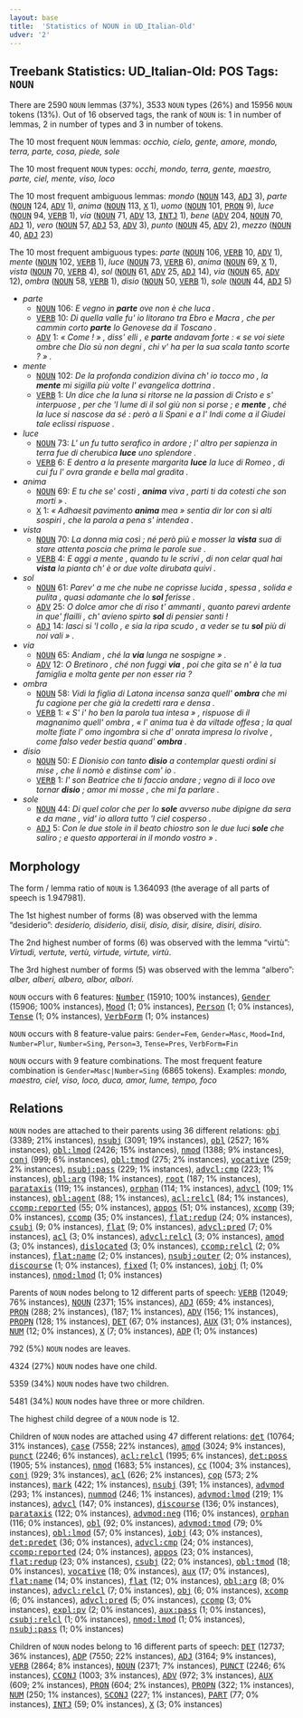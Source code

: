 ```yaml
---
layout: base
title:  'Statistics of NOUN in UD_Italian-Old'
udver: '2'
---
```


## Treebank Statistics: UD_Italian-Old: POS Tags: `NOUN`

There are 2590 `NOUN` lemmas (37%), 3533 `NOUN` types (26%) and 15956 `NOUN` tokens (13%).
Out of 16 observed tags, the rank of `NOUN` is: 1 in number of lemmas, 2 in number of types and 3 in number of tokens.

The 10 most frequent `NOUN` lemmas: <em>occhio, cielo, gente, amore, mondo, terra, parte, cosa, piede, sole</em>

The 10 most frequent `NOUN` types:  <em>occhi, mondo, terra, gente, maestro, parte, ciel, mente, viso, loco</em>

The 10 most frequent ambiguous lemmas: <em>mondo</em> (<tt><a href="it_old-pos-NOUN.html">NOUN</a></tt> 143, <tt><a href="it_old-pos-ADJ.html">ADJ</a></tt> 3), <em>parte</em> (<tt><a href="it_old-pos-NOUN.html">NOUN</a></tt> 124, <tt><a href="it_old-pos-ADV.html">ADV</a></tt> 1), <em>anima</em> (<tt><a href="it_old-pos-NOUN.html">NOUN</a></tt> 113, <tt><a href="it_old-pos-X.html">X</a></tt> 1), <em>uomo</em> (<tt><a href="it_old-pos-NOUN.html">NOUN</a></tt> 101, <tt><a href="it_old-pos-PRON.html">PRON</a></tt> 9), <em>luce</em> (<tt><a href="it_old-pos-NOUN.html">NOUN</a></tt> 94, <tt><a href="it_old-pos-VERB.html">VERB</a></tt> 1), <em>via</em> (<tt><a href="it_old-pos-NOUN.html">NOUN</a></tt> 71, <tt><a href="it_old-pos-ADV.html">ADV</a></tt> 13, <tt><a href="it_old-pos-INTJ.html">INTJ</a></tt> 1), <em>bene</em> (<tt><a href="it_old-pos-ADV.html">ADV</a></tt> 204, <tt><a href="it_old-pos-NOUN.html">NOUN</a></tt> 70, <tt><a href="it_old-pos-ADJ.html">ADJ</a></tt> 1), <em>vero</em> (<tt><a href="it_old-pos-NOUN.html">NOUN</a></tt> 57, <tt><a href="it_old-pos-ADJ.html">ADJ</a></tt> 53, <tt><a href="it_old-pos-ADV.html">ADV</a></tt> 3), <em>punto</em> (<tt><a href="it_old-pos-NOUN.html">NOUN</a></tt> 45, <tt><a href="it_old-pos-ADV.html">ADV</a></tt> 2), <em>mezzo</em> (<tt><a href="it_old-pos-NOUN.html">NOUN</a></tt> 40, <tt><a href="it_old-pos-ADJ.html">ADJ</a></tt> 23)

The 10 most frequent ambiguous types:  <em>parte</em> (<tt><a href="it_old-pos-NOUN.html">NOUN</a></tt> 106, <tt><a href="it_old-pos-VERB.html">VERB</a></tt> 10, <tt><a href="it_old-pos-ADV.html">ADV</a></tt> 1), <em>mente</em> (<tt><a href="it_old-pos-NOUN.html">NOUN</a></tt> 102, <tt><a href="it_old-pos-VERB.html">VERB</a></tt> 1), <em>luce</em> (<tt><a href="it_old-pos-NOUN.html">NOUN</a></tt> 73, <tt><a href="it_old-pos-VERB.html">VERB</a></tt> 6), <em>anima</em> (<tt><a href="it_old-pos-NOUN.html">NOUN</a></tt> 69, <tt><a href="it_old-pos-X.html">X</a></tt> 1), <em>vista</em> (<tt><a href="it_old-pos-NOUN.html">NOUN</a></tt> 70, <tt><a href="it_old-pos-VERB.html">VERB</a></tt> 4), <em>sol</em> (<tt><a href="it_old-pos-NOUN.html">NOUN</a></tt> 61, <tt><a href="it_old-pos-ADV.html">ADV</a></tt> 25, <tt><a href="it_old-pos-ADJ.html">ADJ</a></tt> 14), <em>via</em> (<tt><a href="it_old-pos-NOUN.html">NOUN</a></tt> 65, <tt><a href="it_old-pos-ADV.html">ADV</a></tt> 12), <em>ombra</em> (<tt><a href="it_old-pos-NOUN.html">NOUN</a></tt> 58, <tt><a href="it_old-pos-VERB.html">VERB</a></tt> 1), <em>disio</em> (<tt><a href="it_old-pos-NOUN.html">NOUN</a></tt> 50, <tt><a href="it_old-pos-VERB.html">VERB</a></tt> 1), <em>sole</em> (<tt><a href="it_old-pos-NOUN.html">NOUN</a></tt> 44, <tt><a href="it_old-pos-ADJ.html">ADJ</a></tt> 5)


* <em>parte</em>
  * <tt><a href="it_old-pos-NOUN.html">NOUN</a></tt> 106: <em>E vegno in <b>parte</b> ove non è che luca .</em>
  * <tt><a href="it_old-pos-VERB.html">VERB</a></tt> 10: <em>Di quella valle fu' io litorano tra Ebro e Macra , che per cammin corto <b>parte</b> lo Genovese da il Toscano .</em>
  * <tt><a href="it_old-pos-ADV.html">ADV</a></tt> 1: <em>« Come ! » , diss' elli , e <b>parte</b> andavam forte : « se voi siete ombre che Dio sù non degni , chi v' ha per la sua scala tanto scorte ? » .</em>
* <em>mente</em>
  * <tt><a href="it_old-pos-NOUN.html">NOUN</a></tt> 102: <em>De la profonda condizion divina ch' io tocco mo , la <b>mente</b> mi sigilla più volte l' evangelica dottrina .</em>
  * <tt><a href="it_old-pos-VERB.html">VERB</a></tt> 1: <em>Un dice che la luna si ritorse ne la passion di Cristo e s' interpuose , per che 'l lume di il sol giù non si porse ; e <b>mente</b> , ché la luce si nascose da sé : però a li Spani e a l' Indi come a il Giudei tale eclissi rispuose .</em>
* <em>luce</em>
  * <tt><a href="it_old-pos-NOUN.html">NOUN</a></tt> 73: <em>L' un fu tutto serafico in ardore ; l' altro per sapienza in terra fue di cherubica <b>luce</b> uno splendore .</em>
  * <tt><a href="it_old-pos-VERB.html">VERB</a></tt> 6: <em>E dentro a la presente margarita <b>luce</b> la luce di Romeo , di cui fu l' ovra grande e bella mal gradita .</em>
* <em>anima</em>
  * <tt><a href="it_old-pos-NOUN.html">NOUN</a></tt> 69: <em>E tu che se' costì , <b>anima</b> viva , parti ti da cotesti che son morti » .</em>
  * <tt><a href="it_old-pos-X.html">X</a></tt> 1: <em>« Adhaesit pavimento <b>anima</b> mea » sentia dir lor con sì alti sospiri , che la parola a pena s' intendea .</em>
* <em>vista</em>
  * <tt><a href="it_old-pos-NOUN.html">NOUN</a></tt> 70: <em>La donna mia così ; né però più e mosser la <b>vista</b> sua di stare attenta poscia che prima le parole sue .</em>
  * <tt><a href="it_old-pos-VERB.html">VERB</a></tt> 4: <em>E aggi a mente , quando tu le scrivi , di non celar qual hai <b>vista</b> la pianta ch' è or due volte dirubata quivi .</em>
* <em>sol</em>
  * <tt><a href="it_old-pos-NOUN.html">NOUN</a></tt> 61: <em>Parev' a me che nube ne coprisse lucida , spessa , solida e pulita , quasi adamante che lo <b>sol</b> ferisse .</em>
  * <tt><a href="it_old-pos-ADV.html">ADV</a></tt> 25: <em>O dolce amor che di riso t' ammanti , quanto parevi ardente in que' flailli , ch' avieno spirto <b>sol</b> di pensier santi !</em>
  * <tt><a href="it_old-pos-ADJ.html">ADJ</a></tt> 14: <em>lasci si 'l collo , e sia la ripa scudo , a veder se tu <b>sol</b> più di noi vali » .</em>
* <em>via</em>
  * <tt><a href="it_old-pos-NOUN.html">NOUN</a></tt> 65: <em>Andiam , ché la <b>via</b> lunga ne sospigne » .</em>
  * <tt><a href="it_old-pos-ADV.html">ADV</a></tt> 12: <em>O Bretinoro , ché non fuggi <b>via</b> , poi che gita se n' è la tua famiglia e molta gente per non esser ria ?</em>
* <em>ombra</em>
  * <tt><a href="it_old-pos-NOUN.html">NOUN</a></tt> 58: <em>Vidi la figlia di Latona incensa sanza quell' <b>ombra</b> che mi fu cagione per che già la credetti rara e densa .</em>
  * <tt><a href="it_old-pos-VERB.html">VERB</a></tt> 1: <em>« S' i' ho ben la parola tua intesa » , rispuose di il magnanimo quell' ombra , « l' anima tua è da viltade offesa ; la qual molte fiate l' omo ingombra sì che d' onrata impresa lo rivolve , come falso veder bestia quand' <b>ombra</b> .</em>
* <em>disio</em>
  * <tt><a href="it_old-pos-NOUN.html">NOUN</a></tt> 50: <em>E Dionisio con tanto <b>disio</b> a contemplar questi ordini si mise , che li nomò e distinse com' io .</em>
  * <tt><a href="it_old-pos-VERB.html">VERB</a></tt> 1: <em>I' son Beatrice che ti faccio andare ; vegno di il loco ove tornar <b>disio</b> ; amor mi mosse , che mi fa parlare .</em>
* <em>sole</em>
  * <tt><a href="it_old-pos-NOUN.html">NOUN</a></tt> 44: <em>Di quel color che per lo <b>sole</b> avverso nube dipigne da sera e da mane , vid' io allora tutto 'l ciel cosperso .</em>
  * <tt><a href="it_old-pos-ADJ.html">ADJ</a></tt> 5: <em>Con le due stole in il beato chiostro son le due luci <b>sole</b> che saliro ; e questo apporterai in il mondo vostro » .</em>

## Morphology

The form / lemma ratio of `NOUN` is 1.364093 (the average of all parts of speech is 1.947981).

The 1st highest number of forms (8) was observed with the lemma “desiderio”: <em>desiderio, disiderio, disii, disio, disir, disire, disiri, disiro</em>.

The 2nd highest number of forms (6) was observed with the lemma “virtù”: <em>Virtudi, vertute, vertù, virtude, virtute, virtù</em>.

The 3rd highest number of forms (5) was observed with the lemma “albero”: <em>alber, alberi, albero, albor, albori</em>.

`NOUN` occurs with 6 features: <tt><a href="it_old-feat-Number.html">Number</a></tt> (15910; 100% instances), <tt><a href="it_old-feat-Gender.html">Gender</a></tt> (15906; 100% instances), <tt><a href="it_old-feat-Mood.html">Mood</a></tt> (1; 0% instances), <tt><a href="it_old-feat-Person.html">Person</a></tt> (1; 0% instances), <tt><a href="it_old-feat-Tense.html">Tense</a></tt> (1; 0% instances), <tt><a href="it_old-feat-VerbForm.html">VerbForm</a></tt> (1; 0% instances)

`NOUN` occurs with 8 feature-value pairs: `Gender=Fem`, `Gender=Masc`, `Mood=Ind`, `Number=Plur`, `Number=Sing`, `Person=3`, `Tense=Pres`, `VerbForm=Fin`

`NOUN` occurs with 9 feature combinations.
The most frequent feature combination is `Gender=Masc|Number=Sing` (6865 tokens).
Examples: <em>mondo, maestro, ciel, viso, loco, duca, amor, lume, tempo, foco</em>


## Relations

`NOUN` nodes are attached to their parents using 36 different relations: <tt><a href="it_old-dep-obj.html">obj</a></tt> (3389; 21% instances), <tt><a href="it_old-dep-nsubj.html">nsubj</a></tt> (3091; 19% instances), <tt><a href="it_old-dep-obl.html">obl</a></tt> (2527; 16% instances), <tt><a href="it_old-dep-obl-lmod.html">obl:lmod</a></tt> (2426; 15% instances), <tt><a href="it_old-dep-nmod.html">nmod</a></tt> (1388; 9% instances), <tt><a href="it_old-dep-conj.html">conj</a></tt> (999; 6% instances), <tt><a href="it_old-dep-obl-tmod.html">obl:tmod</a></tt> (275; 2% instances), <tt><a href="it_old-dep-vocative.html">vocative</a></tt> (259; 2% instances), <tt><a href="it_old-dep-nsubj-pass.html">nsubj:pass</a></tt> (229; 1% instances), <tt><a href="it_old-dep-advcl-cmp.html">advcl:cmp</a></tt> (223; 1% instances), <tt><a href="it_old-dep-obl-arg.html">obl:arg</a></tt> (198; 1% instances), <tt><a href="it_old-dep-root.html">root</a></tt> (187; 1% instances), <tt><a href="it_old-dep-parataxis.html">parataxis</a></tt> (119; 1% instances), <tt><a href="it_old-dep-orphan.html">orphan</a></tt> (114; 1% instances), <tt><a href="it_old-dep-advcl.html">advcl</a></tt> (109; 1% instances), <tt><a href="it_old-dep-obl-agent.html">obl:agent</a></tt> (88; 1% instances), <tt><a href="it_old-dep-acl-relcl.html">acl:relcl</a></tt> (84; 1% instances), <tt><a href="it_old-dep-ccomp-reported.html">ccomp:reported</a></tt> (55; 0% instances), <tt><a href="it_old-dep-appos.html">appos</a></tt> (51; 0% instances), <tt><a href="it_old-dep-xcomp.html">xcomp</a></tt> (39; 0% instances), <tt><a href="it_old-dep-ccomp.html">ccomp</a></tt> (35; 0% instances), <tt><a href="it_old-dep-flat-redup.html">flat:redup</a></tt> (24; 0% instances), <tt><a href="it_old-dep-csubj.html">csubj</a></tt> (9; 0% instances), <tt><a href="it_old-dep-flat.html">flat</a></tt> (9; 0% instances), <tt><a href="it_old-dep-advcl-pred.html">advcl:pred</a></tt> (7; 0% instances), <tt><a href="it_old-dep-acl.html">acl</a></tt> (3; 0% instances), <tt><a href="it_old-dep-advcl-relcl.html">advcl:relcl</a></tt> (3; 0% instances), <tt><a href="it_old-dep-amod.html">amod</a></tt> (3; 0% instances), <tt><a href="it_old-dep-dislocated.html">dislocated</a></tt> (3; 0% instances), <tt><a href="it_old-dep-ccomp-relcl.html">ccomp:relcl</a></tt> (2; 0% instances), <tt><a href="it_old-dep-flat-name.html">flat:name</a></tt> (2; 0% instances), <tt><a href="it_old-dep-nsubj-outer.html">nsubj:outer</a></tt> (2; 0% instances), <tt><a href="it_old-dep-discourse.html">discourse</a></tt> (1; 0% instances), <tt><a href="it_old-dep-fixed.html">fixed</a></tt> (1; 0% instances), <tt><a href="it_old-dep-iobj.html">iobj</a></tt> (1; 0% instances), <tt><a href="it_old-dep-nmod-lmod.html">nmod:lmod</a></tt> (1; 0% instances)

Parents of `NOUN` nodes belong to 12 different parts of speech: <tt><a href="it_old-pos-VERB.html">VERB</a></tt> (12049; 76% instances), <tt><a href="it_old-pos-NOUN.html">NOUN</a></tt> (2371; 15% instances), <tt><a href="it_old-pos-ADJ.html">ADJ</a></tt> (659; 4% instances), <tt><a href="it_old-pos-PRON.html">PRON</a></tt> (288; 2% instances),  (187; 1% instances), <tt><a href="it_old-pos-ADV.html">ADV</a></tt> (156; 1% instances), <tt><a href="it_old-pos-PROPN.html">PROPN</a></tt> (128; 1% instances), <tt><a href="it_old-pos-DET.html">DET</a></tt> (67; 0% instances), <tt><a href="it_old-pos-AUX.html">AUX</a></tt> (31; 0% instances), <tt><a href="it_old-pos-NUM.html">NUM</a></tt> (12; 0% instances), <tt><a href="it_old-pos-X.html">X</a></tt> (7; 0% instances), <tt><a href="it_old-pos-ADP.html">ADP</a></tt> (1; 0% instances)

792 (5%) `NOUN` nodes are leaves.

4324 (27%) `NOUN` nodes have one child.

5359 (34%) `NOUN` nodes have two children.

5481 (34%) `NOUN` nodes have three or more children.

The highest child degree of a `NOUN` node is 12.

Children of `NOUN` nodes are attached using 47 different relations: <tt><a href="it_old-dep-det.html">det</a></tt> (10764; 31% instances), <tt><a href="it_old-dep-case.html">case</a></tt> (7558; 22% instances), <tt><a href="it_old-dep-amod.html">amod</a></tt> (3024; 9% instances), <tt><a href="it_old-dep-punct.html">punct</a></tt> (2246; 6% instances), <tt><a href="it_old-dep-acl-relcl.html">acl:relcl</a></tt> (1995; 6% instances), <tt><a href="it_old-dep-det-poss.html">det:poss</a></tt> (1905; 5% instances), <tt><a href="it_old-dep-nmod.html">nmod</a></tt> (1683; 5% instances), <tt><a href="it_old-dep-cc.html">cc</a></tt> (1004; 3% instances), <tt><a href="it_old-dep-conj.html">conj</a></tt> (929; 3% instances), <tt><a href="it_old-dep-acl.html">acl</a></tt> (626; 2% instances), <tt><a href="it_old-dep-cop.html">cop</a></tt> (573; 2% instances), <tt><a href="it_old-dep-mark.html">mark</a></tt> (422; 1% instances), <tt><a href="it_old-dep-nsubj.html">nsubj</a></tt> (391; 1% instances), <tt><a href="it_old-dep-advmod.html">advmod</a></tt> (293; 1% instances), <tt><a href="it_old-dep-nummod.html">nummod</a></tt> (246; 1% instances), <tt><a href="it_old-dep-advmod-lmod.html">advmod:lmod</a></tt> (219; 1% instances), <tt><a href="it_old-dep-advcl.html">advcl</a></tt> (147; 0% instances), <tt><a href="it_old-dep-discourse.html">discourse</a></tt> (136; 0% instances), <tt><a href="it_old-dep-parataxis.html">parataxis</a></tt> (122; 0% instances), <tt><a href="it_old-dep-advmod-neg.html">advmod:neg</a></tt> (116; 0% instances), <tt><a href="it_old-dep-orphan.html">orphan</a></tt> (116; 0% instances), <tt><a href="it_old-dep-obl.html">obl</a></tt> (92; 0% instances), <tt><a href="it_old-dep-advmod-tmod.html">advmod:tmod</a></tt> (79; 0% instances), <tt><a href="it_old-dep-obl-lmod.html">obl:lmod</a></tt> (57; 0% instances), <tt><a href="it_old-dep-iobj.html">iobj</a></tt> (43; 0% instances), <tt><a href="it_old-dep-det-predet.html">det:predet</a></tt> (36; 0% instances), <tt><a href="it_old-dep-advcl-cmp.html">advcl:cmp</a></tt> (24; 0% instances), <tt><a href="it_old-dep-ccomp-reported.html">ccomp:reported</a></tt> (24; 0% instances), <tt><a href="it_old-dep-appos.html">appos</a></tt> (23; 0% instances), <tt><a href="it_old-dep-flat-redup.html">flat:redup</a></tt> (23; 0% instances), <tt><a href="it_old-dep-csubj.html">csubj</a></tt> (22; 0% instances), <tt><a href="it_old-dep-obl-tmod.html">obl:tmod</a></tt> (18; 0% instances), <tt><a href="it_old-dep-vocative.html">vocative</a></tt> (18; 0% instances), <tt><a href="it_old-dep-aux.html">aux</a></tt> (17; 0% instances), <tt><a href="it_old-dep-flat-name.html">flat:name</a></tt> (14; 0% instances), <tt><a href="it_old-dep-flat.html">flat</a></tt> (12; 0% instances), <tt><a href="it_old-dep-obl-arg.html">obl:arg</a></tt> (8; 0% instances), <tt><a href="it_old-dep-advcl-relcl.html">advcl:relcl</a></tt> (7; 0% instances), <tt><a href="it_old-dep-obj.html">obj</a></tt> (6; 0% instances), <tt><a href="it_old-dep-xcomp.html">xcomp</a></tt> (6; 0% instances), <tt><a href="it_old-dep-advcl-pred.html">advcl:pred</a></tt> (5; 0% instances), <tt><a href="it_old-dep-ccomp.html">ccomp</a></tt> (3; 0% instances), <tt><a href="it_old-dep-expl-pv.html">expl:pv</a></tt> (2; 0% instances), <tt><a href="it_old-dep-aux-pass.html">aux:pass</a></tt> (1; 0% instances), <tt><a href="it_old-dep-csubj-relcl.html">csubj:relcl</a></tt> (1; 0% instances), <tt><a href="it_old-dep-nmod-lmod.html">nmod:lmod</a></tt> (1; 0% instances), <tt><a href="it_old-dep-nsubj-pass.html">nsubj:pass</a></tt> (1; 0% instances)

Children of `NOUN` nodes belong to 16 different parts of speech: <tt><a href="it_old-pos-DET.html">DET</a></tt> (12737; 36% instances), <tt><a href="it_old-pos-ADP.html">ADP</a></tt> (7550; 22% instances), <tt><a href="it_old-pos-ADJ.html">ADJ</a></tt> (3164; 9% instances), <tt><a href="it_old-pos-VERB.html">VERB</a></tt> (2864; 8% instances), <tt><a href="it_old-pos-NOUN.html">NOUN</a></tt> (2371; 7% instances), <tt><a href="it_old-pos-PUNCT.html">PUNCT</a></tt> (2246; 6% instances), <tt><a href="it_old-pos-CCONJ.html">CCONJ</a></tt> (1003; 3% instances), <tt><a href="it_old-pos-ADV.html">ADV</a></tt> (972; 3% instances), <tt><a href="it_old-pos-AUX.html">AUX</a></tt> (609; 2% instances), <tt><a href="it_old-pos-PRON.html">PRON</a></tt> (604; 2% instances), <tt><a href="it_old-pos-PROPN.html">PROPN</a></tt> (322; 1% instances), <tt><a href="it_old-pos-NUM.html">NUM</a></tt> (250; 1% instances), <tt><a href="it_old-pos-SCONJ.html">SCONJ</a></tt> (227; 1% instances), <tt><a href="it_old-pos-PART.html">PART</a></tt> (77; 0% instances), <tt><a href="it_old-pos-INTJ.html">INTJ</a></tt> (59; 0% instances), <tt><a href="it_old-pos-X.html">X</a></tt> (3; 0% instances)

